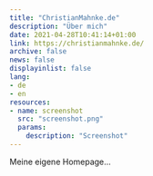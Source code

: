 ```yaml
---
title: "ChristianMahnke.de"
description: "Über mich"
date: 2021-04-28T10:41:14+01:00
link: https://christianmahnke.de/
archive: false
news: false
displayinlist: false
lang:
- de
- en
resources:
- name: screenshot
  src: "screenshot.png"
  params:
    description: "Screenshot"
---
```


Meine eigene Homepage...

